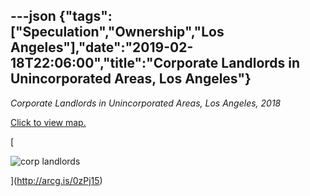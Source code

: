 ---json
{"tags":["Speculation","Ownership","Los Angeles"],"date":"2019-02-18T22:06:00","title":"Corporate Landlords in Unincorporated Areas, Los Angeles"}
---

_Corporate Landlords in Unincorporated Areas, Los Angeles, 2018_

[Click to view map.](http://arcg.is/0zPj15)

[

![corp landlords](/assets/uploads/corp+landlords)

](http://arcg.is/0zPj15)
